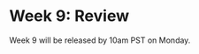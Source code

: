 # Week 9: Review

Week 9 will be released by 10am PST on Monday.

<!-- You are only one week away from Phase 1. We hope you're excited! This week's workload is a little lighter, which will hopefully give you some breathing room for moving and resting before Phase 1 starts. See your friends, spend time with your family, but also make sure to solidify the fundamentals. Try teaching anyone who will listen the concepts you've learned. Teaching is the best way to determine what you need to work on.

## Challenges and Tasks

Number | Challenge Name | Est. time (hrs)**
-------|----------------|----------
1. | [Professional Blog](professional-blog.md) | 4
2. | [JavaScript Challenges](JavaScript) (*select 2*) | 3.25
3. | [Ruby Challenges](ruby.md) (*select 2*) | 2.5
4. | [Cultural Blog](cultural-blog.md) | 1.25
5. | [Cohort Bonding](cohort-bonding.md) | N/A
6. | [Accountability Group](accountability-group.md) | N/A
7. | Read POODR (Ch. 8-9) (*In preparation for Phase 1*) | N/A
8. | Read *Well-Grounded Rubyist* ch. 4 (*In preparation for Phase 1*) | N/A
9. | [BONUS Challenges](BONUS-challenges) (*Optional*) | N/A

** These length estimates are calculated from past cohort averages.

If this week is too light for you, complete all of the challenges and review any BONUS challenges you missed from previous weeks. Re-read sections of the *Well-Grounded Rubyist* or *Practical Object-Oriented Design in Ruby* in preparation for Phase 1.

This week you'll want to request feedback on Twitter using the hashtag **#DBCU3W9.**

## Submitting your work
- You must complete the [week's submission form](http://apply.devbootcamp.com) to turn in your work by Sunday at 11:59pm.

**There are no extensions available for week 9. It is vital to your ability to attend DBC on site that you have all work for previous weeks in by this week.**

## Remember the Unit Expectations!

Expectation | Times per Unit | Times per Week
------------|----------|---------
[Peer-Pair](https://github.com/Devbootcamp/phase-0-handbook/blob/master/peer-pairing-sessions.md) | 6 | >= 2
[Give feedback](https://socrates.devbootcamp.com/feedback/new) to GPS and peer pairs | 8 | >=2
Rate [feedback](https://socrates.devbootcamp.com/feedback) | 20 | 7

## [Resources](https://github.com/Devbootcamp/phase-0-handbook/blob/master/resources.md)

 -->